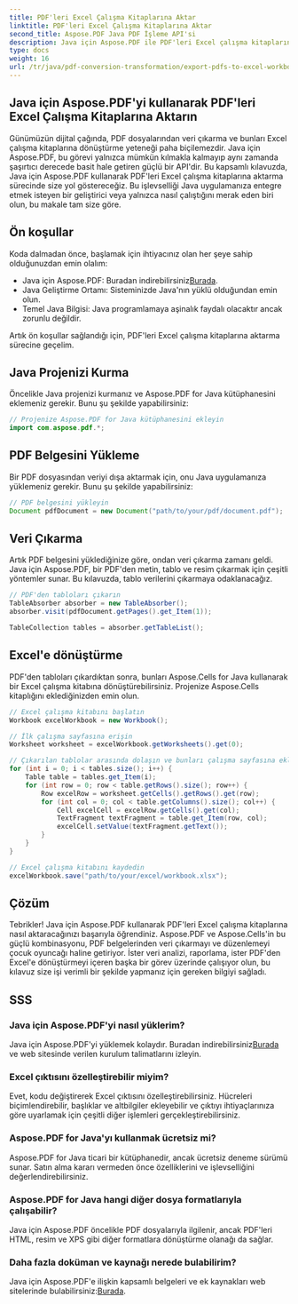 ```yaml
---
title: PDF'leri Excel Çalışma Kitaplarına Aktar
linktitle: PDF'leri Excel Çalışma Kitaplarına Aktar
second_title: Aspose.PDF Java PDF İşleme API'si
description: Java için Aspose.PDF ile PDF'leri Excel çalışma kitaplarına zahmetsizce nasıl aktaracağınızı öğrenin. Sorunsuz veri çıkarma için adım adım kılavuz.
type: docs
weight: 16
url: /tr/java/pdf-conversion-transformation/export-pdfs-to-excel-workbooks/
---
```


## Java için Aspose.PDF'yi kullanarak PDF'leri Excel Çalışma Kitaplarına Aktarın

Günümüzün dijital çağında, PDF dosyalarından veri çıkarma ve bunları Excel çalışma kitaplarına dönüştürme yeteneği paha biçilemezdir. Java için Aspose.PDF, bu görevi yalnızca mümkün kılmakla kalmayıp aynı zamanda şaşırtıcı derecede basit hale getiren güçlü bir API'dir. Bu kapsamlı kılavuzda, Java için Aspose.PDF kullanarak PDF'leri Excel çalışma kitaplarına aktarma sürecinde size yol göstereceğiz. Bu işlevselliği Java uygulamanıza entegre etmek isteyen bir geliştirici veya yalnızca nasıl çalıştığını merak eden biri olun, bu makale tam size göre.

## Ön koşullar

Koda dalmadan önce, başlamak için ihtiyacınız olan her şeye sahip olduğunuzdan emin olalım:

-  Java için Aspose.PDF: Buradan indirebilirsiniz[Burada](https://releases.aspose.com/pdf/java/).
- Java Geliştirme Ortamı: Sisteminizde Java'nın yüklü olduğundan emin olun.
- Temel Java Bilgisi: Java programlamaya aşinalık faydalı olacaktır ancak zorunlu değildir.

Artık ön koşullar sağlandığı için, PDF'leri Excel çalışma kitaplarına aktarma sürecine geçelim.

## Java Projenizi Kurma

Öncelikle Java projenizi kurmanız ve Aspose.PDF for Java kütüphanesini eklemeniz gerekir. Bunu şu şekilde yapabilirsiniz:

```java
// Projenize Aspose.PDF for Java kütüphanesini ekleyin
import com.aspose.pdf.*;
```

## PDF Belgesini Yükleme

Bir PDF dosyasından veriyi dışa aktarmak için, onu Java uygulamanıza yüklemeniz gerekir. Bunu şu şekilde yapabilirsiniz:

```java
// PDF belgesini yükleyin
Document pdfDocument = new Document("path/to/your/pdf/document.pdf");
```

## Veri Çıkarma

Artık PDF belgesini yüklediğinize göre, ondan veri çıkarma zamanı geldi. Java için Aspose.PDF, bir PDF'den metin, tablo ve resim çıkarmak için çeşitli yöntemler sunar. Bu kılavuzda, tablo verilerini çıkarmaya odaklanacağız.

```java
// PDF'den tabloları çıkarın
TableAbsorber absorber = new TableAbsorber();
absorber.visit(pdfDocument.getPages().get_Item(1));

TableCollection tables = absorber.getTableList();
```

## Excel'e dönüştürme

PDF'den tabloları çıkardıktan sonra, bunları Aspose.Cells for Java kullanarak bir Excel çalışma kitabına dönüştürebilirsiniz. Projenize Aspose.Cells kitaplığını eklediğinizden emin olun.

```java
// Excel çalışma kitabını başlatın
Workbook excelWorkbook = new Workbook();

// İlk çalışma sayfasına erişin
Worksheet worksheet = excelWorkbook.getWorksheets().get(0);

// Çıkarılan tablolar arasında dolaşın ve bunları çalışma sayfasına ekleyin
for (int i = 0; i < tables.size(); i++) {
    Table table = tables.get_Item(i);
    for (int row = 0; row < table.getRows().size(); row++) {
        Row excelRow = worksheet.getCells().getRows().get(row);
        for (int col = 0; col < table.getColumns().size(); col++) {
            Cell excelCell = excelRow.getCells().get(col);
            TextFragment textFragment = table.get_Item(row, col);
            excelCell.setValue(textFragment.getText());
        }
    }
}

// Excel çalışma kitabını kaydedin
excelWorkbook.save("path/to/your/excel/workbook.xlsx");
```

## Çözüm

Tebrikler! Java için Aspose.PDF kullanarak PDF'leri Excel çalışma kitaplarına nasıl aktaracağınızı başarıyla öğrendiniz. Aspose.PDF ve Aspose.Cells'in bu güçlü kombinasyonu, PDF belgelerinden veri çıkarmayı ve düzenlemeyi çocuk oyuncağı haline getiriyor. İster veri analizi, raporlama, ister PDF'den Excel'e dönüştürmeyi içeren başka bir görev üzerinde çalışıyor olun, bu kılavuz size işi verimli bir şekilde yapmanız için gereken bilgiyi sağladı.

## SSS

### Java için Aspose.PDF'yi nasıl yüklerim?

 Java için Aspose.PDF'yi yüklemek kolaydır. Buradan indirebilirsiniz[Burada](https://releases.aspose.com/pdf/java/) ve web sitesinde verilen kurulum talimatlarını izleyin.

### Excel çıktısını özelleştirebilir miyim?

Evet, kodu değiştirerek Excel çıktısını özelleştirebilirsiniz. Hücreleri biçimlendirebilir, başlıklar ve altbilgiler ekleyebilir ve çıktıyı ihtiyaçlarınıza göre uyarlamak için çeşitli diğer işlemleri gerçekleştirebilirsiniz.

### Aspose.PDF for Java'yı kullanmak ücretsiz mi?

Aspose.PDF for Java ticari bir kütüphanedir, ancak ücretsiz deneme sürümü sunar. Satın alma kararı vermeden önce özelliklerini ve işlevselliğini değerlendirebilirsiniz.

### Aspose.PDF for Java hangi diğer dosya formatlarıyla çalışabilir?

Java için Aspose.PDF öncelikle PDF dosyalarıyla ilgilenir, ancak PDF'leri HTML, resim ve XPS gibi diğer formatlara dönüştürme olanağı da sağlar.

### Daha fazla doküman ve kaynağı nerede bulabilirim?

 Java için Aspose.PDF'e ilişkin kapsamlı belgeleri ve ek kaynakları web sitelerinde bulabilirsiniz:[Burada](https://reference.aspose.com/pdf/java/).